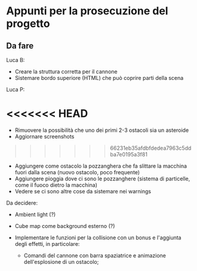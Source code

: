 # Appunti per la prosecuzione del progetto

## Da fare

Luca B:

* Creare la struttura corretta per il cannone
* Sistemare bordo superiore (HTML) che può coprire parti della scena

Luca P:

<<<<<<< HEAD
=======
* Rimuovere la possibilità che uno dei primi 2-3 ostacoli sia un asteroide
* Aggiornare screenshots
>>>>>>> 66231eb35afdbfdedea7963c5ddba7e0195a3f81
* Aggiungere come ostacolo la pozzanghera che fa slittare la macchina fuori dalla scena (nuovo ostacolo, poco frequente)
* Aggiungere pioggia dove ci sono le pozzanghere (sistema di particelle, come il fuoco dietro la macchina)
* Vedere se ci sono altre cose da sistemare nei warnings

Da decidere:

* Ambient light (?)
* Cube map come background esterno (?)
* Implementare le funzioni per la collisione con un bonus e l'aggiunta degli effetti, in particolare:

  * Comandi del cannone con barra spaziatrice e animazione dell'esplosione di un ostacolo;

